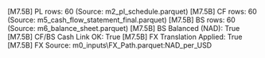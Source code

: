 [M7.5B] PL rows: 60 (Source: m2_pl_schedule.parquet)
[M7.5B] CF rows: 60 (Source: m5_cash_flow_statement_final.parquet)
[M7.5B] BS rows: 60 (Source: m6_balance_sheet.parquet)
[M7.5B] BS Balanced (NAD): True
[M7.5B] CF/BS Cash Link OK: True
[M7.5B] FX Translation Applied: True
[M7.5B] FX Source: m0_inputs\FX_Path.parquet:NAD_per_USD